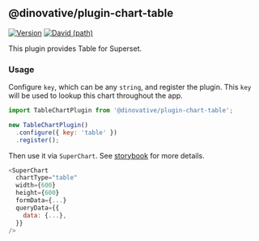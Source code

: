 ## @dinovative/plugin-chart-table

[![Version](https://img.shields.io/npm/v/@dinovative/plugin-chart-table.svg?style=flat-square)](https://img.shields.io/npm/v/@dinovative/plugin-chart-table.svg?style=flat-square)
[![David (path)](https://img.shields.io/david/dinovative/superset-ui-plugins.svg?path=packages%2Fsuperset-ui-plugin-chart-table&style=flat-square)](https://david-dm.org/dinovative/superset-ui-plugins?path=packages/superset-ui-plugin-chart-table)

This plugin provides Table for Superset.

### Usage

Configure `key`, which can be any `string`, and register the plugin. This `key` will be used to lookup this chart throughout the app.

```js
import TableChartPlugin from '@dinovative/plugin-chart-table';

new TableChartPlugin()
  .configure({ key: 'table' })
  .register();
```

Then use it via `SuperChart`. See [storybook](https://dinovative.github.io/superset-ui-plugins/?selectedKind=plugin-chart-table) for more details.

```js
<SuperChart
  chartType="table"
  width={600}
  height={600}
  formData={...}
  queryData={{
    data: {...},
  }}
/>
```
